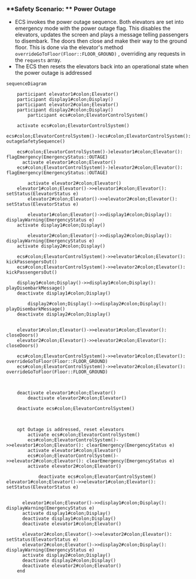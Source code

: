 ### **Safety Scenario: ** Power Outage

- ECS invokes the power outage sequence. Both elevators are set into emergency mode with the power outage flag.  This disables the elevators, updates the screen and plays a message telling passengers to disembark. The doors then close and make their way to the ground floor. This is done via the elevator's method `overrideGoToFloor(Floor::FLOOR_GROUND)` , overriding any requests in the `requests` array.
- The ECS then resets the elevators back into an operational state when the power outage is addressed

```mermaid
sequenceDiagram

  	participant elevator1#colon;Elevator()
  	participant display1#colon;Display()
  	participant elevator2#colon;Elevator()
  	participant display2#colon;Display()
 		participant ecs#colon;ElevatorControlSystem()
  	
  	activate ecs#colon;ElevatorControlSystem()
  	ecs#colon;ElevatorControlSystem()-)ecs#colon;ElevatorControlSystem(): outageSafetySequence()
  	
  	ecs#colon;ElevatorControlSystem()-)elevator1#colon;Elevator(): flagEmergency(EmergencyStatus::OUTAGE)
  	  activate elevator1#colon;Elevator()
  	ecs#colon;ElevatorControlSystem()-)elevator2#colon;Elevator(): flagEmergency(EmergencyStatus::OUTAGE)

		activate elevator2#colon;Elevator()
  	elevator1#colon;Elevator()->>elevator1#colon;Elevator(): setStatus(ElevatorStatus e)
		elevator2#colon;Elevator()->>elevator2#colon;Elevator(): setStatus(ElevatorStatus e)
		
		elevator1#colon;Elevator()->>display1#colon;Display(): displayWarning(EmergencyStatus e)
	activate display1#colon;Display()
	
		elevator2#colon;Elevator()->>display2#colon;Display(): displayWarning(EmergencyStatus e)
	activate display2#colon;Display()
	
	ecs#colon;ElevatorControlSystem()->>elevator1#colon;Elevator(): kickPassengersOut()
	ecs#colon;ElevatorControlSystem()->>elevator2#colon;Elevator(): kickPassengersOut()
	
	display1#colon;Display()->>display1#colon;Display(): playDisembarkMessage()
	deactivate display1#colon;Display()
	
		display2#colon;Display()->>display2#colon;Display(): playDisembarkMessage()
	deactivate display2#colon;Display()
	
	
	elevator1#colon;Elevator()->>elevator1#colon;Elevator(): closeDoors()
	elevator2#colon;Elevator()->>elevator2#colon;Elevator(): closeDoors()
	
	ecs#colon;ElevatorControlSystem()->>elevator1#colon;Elevator(): overrideGoToFloor(Floor::FLOOR_GROUND)
	ecs#colon;ElevatorControlSystem()->>elevator2#colon;Elevator(): overrideGoToFloor(Floor::FLOOR_GROUND)
	
	
  	
  	deactivate elevator1#colon;Elevator()
		deactivate elevator2#colon;Elevator()
  	
  	deactivate ecs#colon;ElevatorControlSystem()
  	
  	
  	
  	opt Outage is addressed, reset elevators
  	 	activate ecs#colon;ElevatorControlSystem()
  		ecs#colon;ElevatorControlSystem()->>elevator1#colon;Elevator(): clearEmergency(EmergencyStatus e)
  		activate elevator1#colon;Elevator()
		ecs#colon;ElevatorControlSystem()->>elevator2#colon;Elevator(): clearEmergency(EmergencyStatus e)
		activate elevator2#colon;Elevator()
	
			deactivate ecs#colon;ElevatorControlSystem()
elevator1#colon;Elevator()->>elevator1#colon;Elevator(): setStatus(ElevatorStatus e)


      elevator1#colon;Elevator()->>display1#colon;Display(): displayWarning(EmergencyStatus e)
      activate display1#colon;Display()
      deactivate display1#colon;Display()
      deactivate elevator1#colon;Elevator()
      
      elevator2#colon;Elevator()->>elevator2#colon;Elevator(): setStatus(ElevatorStatus e)
      elevator2#colon;Elevator()->>display2#colon;Display(): displayWarning(EmergencyStatus e)
      activate display2#colon;Display()
      deactivate display2#colon;Display()
      deactivate elevator2#colon;Elevator()
  	end
```







